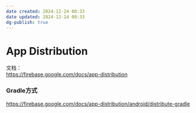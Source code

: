 ```yaml
---
date created: 2024-12-24 00:33
date updated: 2024-12-24 00:33
dg-publish: true
---
```


# App Distribution

文档：<br /><https://firebase.google.com/docs/app-distribution>

### Gradle方式

<https://firebase.google.com/docs/app-distribution/android/distribute-gradle>
